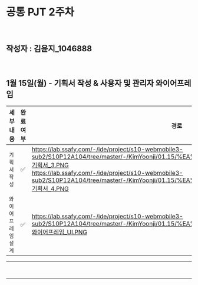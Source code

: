 # 공통 PJT 2주차

<br>

## 작성자 : 김윤지\_1046888

<br>

## 1월 15일(월) - 기획서 작성 & 사용자 및 관리자 와이어프레임 

| 세부내용    | 완료여부           | 경로    | 참고자료    |
| ----------- | ------------------ | ------- | ----------- |
| `기획서 작성` | :white_check_mark: |https://lab.ssafy.com/-/ide/project/s10-webmobile3-sub2/S10P12A104/tree/master/-/KimYoonji/01.15/%EA%B8%B0%ED%9A%8D%EC%84%9C_3.PNG/기획서_3.PNG <br> https://lab.ssafy.com/-/ide/project/s10-webmobile3-sub2/S10P12A104/tree/master/-/KimYoonji/01.15/%EA%B8%B0%ED%9A%8D%EC%84%9C_3.PNG/기획서_4.PNG |  |
| `와이어프레임 설계` | :white_check_mark: |https://lab.ssafy.com/-/ide/project/s10-webmobile3-sub2/S10P12A104/tree/master/-/KimYoonji/01.15/%EA%B8%B0%ED%9A%8D%EC%84%9C_3.PNG/와이어프레임_UI.PNG |  |

---

<br>

---







